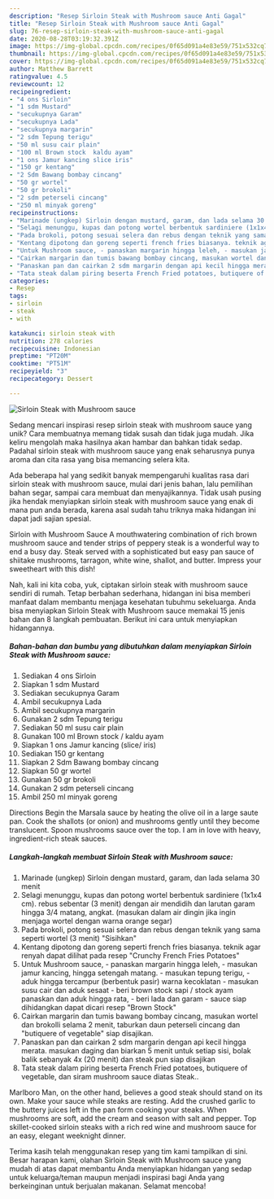 ```yaml
---
description: "Resep Sirloin Steak with Mushroom sauce Anti Gagal"
title: "Resep Sirloin Steak with Mushroom sauce Anti Gagal"
slug: 76-resep-sirloin-steak-with-mushroom-sauce-anti-gagal
date: 2020-08-28T03:19:32.391Z
image: https://img-global.cpcdn.com/recipes/0f65d091a4e83e59/751x532cq70/sirloin-steak-with-mushroom-sauce-foto-resep-utama.jpg
thumbnail: https://img-global.cpcdn.com/recipes/0f65d091a4e83e59/751x532cq70/sirloin-steak-with-mushroom-sauce-foto-resep-utama.jpg
cover: https://img-global.cpcdn.com/recipes/0f65d091a4e83e59/751x532cq70/sirloin-steak-with-mushroom-sauce-foto-resep-utama.jpg
author: Matthew Barrett
ratingvalue: 4.5
reviewcount: 12
recipeingredient:
- "4 ons Sirloin"
- "1 sdm Mustard"
- "secukupnya Garam"
- "secukupnya Lada"
- "secukupnya margarin"
- "2 sdm Tepung terigu"
- "50 ml susu cair plain"
- "100 ml Brown stock  kaldu ayam"
- "1 ons Jamur kancing slice iris"
- "150 gr kentang"
- "2 Sdm Bawang bombay cincang"
- "50 gr wortel"
- "50 gr brokoli"
- "2 sdm peterseli cincang"
- "250 ml minyak goreng"
recipeinstructions:
- "Marinade (ungkep) Sirloin dengan mustard, garam, dan lada selama 30 menit"
- "Selagi menunggu, kupas dan potong wortel berbentuk sardiniere (1x1x4 cm). rebus sebentar (3 menit) dengan air mendidih dan larutan garam hingga 3/4 matang, angkat. (masukan dalam air dingin jika ingin menjaga wortel dengan warna orange segar)"
- "Pada brokoli, potong sesuai selera dan rebus dengan teknik yang sama seperti wortel (3 menit) &#34;Sisihkan&#34;"
- "Kentang dipotong dan goreng seperti french fries biasanya. teknik agar renyah dapat dilihat pada resep &#34;Crunchy French Fries Potatoes&#34;"
- "Untuk Mushroom sauce, - panaskan margarin hingga leleh, - masukan jamur kancing, hingga setengah matang. - masukan tepung terigu, - aduk hingga tercampur (berbentuk pasir) warna kecoklatan - masukan susu cair dan aduk sesaat - beri brown stock sapi / stock ayam panaskan dan aduk hingga rata, - beri lada dan garam - sauce siap dihidangkan dapat dicari resep &#34;Brown Stock&#34;"
- "Cairkan margarin dan tumis bawang bombay cincang, masukan wortel dan brokolli selama 2 menit, taburkan daun peterseli cincang dan &#34;butiquere of vegetable&#34; siap disajikan."
- "Panaskan pan dan cairkan 2 sdm margarin dengan api kecil hingga merata. masukan daging dan biarkan 5 menit untuk setiap sisi, bolak balik sebanyak 4x (20 menit) dan steak pun siap disajikan"
- "Tata steak dalam piring beserta French Fried potatoes, butiquere of vegetable, dan siram mushroom sauce diatas Steak.."
categories:
- Resep
tags:
- sirloin
- steak
- with

katakunci: sirloin steak with 
nutrition: 278 calories
recipecuisine: Indonesian
preptime: "PT20M"
cooktime: "PT51M"
recipeyield: "3"
recipecategory: Dessert

---
```



![Sirloin Steak with Mushroom sauce](https://img-global.cpcdn.com/recipes/0f65d091a4e83e59/751x532cq70/sirloin-steak-with-mushroom-sauce-foto-resep-utama.jpg)

Sedang mencari inspirasi resep sirloin steak with mushroom sauce yang unik? Cara membuatnya memang tidak susah dan tidak juga mudah. Jika keliru mengolah maka hasilnya akan hambar dan bahkan tidak sedap. Padahal sirloin steak with mushroom sauce yang enak seharusnya punya aroma dan cita rasa yang bisa memancing selera kita.

Ada beberapa hal yang sedikit banyak mempengaruhi kualitas rasa dari sirloin steak with mushroom sauce, mulai dari jenis bahan, lalu pemilihan bahan segar, sampai cara membuat dan menyajikannya. Tidak usah pusing jika hendak menyiapkan sirloin steak with mushroom sauce yang enak di mana pun anda berada, karena asal sudah tahu triknya maka hidangan ini dapat jadi sajian spesial.

Sirloin with Mushroom Sauce A mouthwatering combination of rich brown mushroom sauce and tender strips of peppery steak is a wonderful way to end a busy day. Steak served with a sophisticated but easy pan sauce of shiitake mushrooms, tarragon, white wine, shallot, and butter. Impress your sweetheart with this dish!


Nah, kali ini kita coba, yuk, ciptakan sirloin steak with mushroom sauce sendiri di rumah. Tetap berbahan sederhana, hidangan ini bisa memberi manfaat dalam membantu menjaga kesehatan tubuhmu sekeluarga. Anda bisa menyiapkan Sirloin Steak with Mushroom sauce memakai 15 jenis bahan dan 8 langkah pembuatan. Berikut ini cara untuk menyiapkan hidangannya.

<!--inarticleads1-->

##### Bahan-bahan dan bumbu yang dibutuhkan dalam menyiapkan Sirloin Steak with Mushroom sauce:

1. Sediakan 4 ons Sirloin
1. Siapkan 1 sdm Mustard
1. Sediakan secukupnya Garam
1. Ambil secukupnya Lada
1. Ambil secukupnya margarin
1. Gunakan 2 sdm Tepung terigu
1. Sediakan 50 ml susu cair plain
1. Gunakan 100 ml Brown stock / kaldu ayam
1. Siapkan 1 ons Jamur kancing (slice/ iris)
1. Sediakan 150 gr kentang
1. Siapkan 2 Sdm Bawang bombay cincang
1. Siapkan 50 gr wortel
1. Gunakan 50 gr brokoli
1. Gunakan 2 sdm peterseli cincang
1. Ambil 250 ml minyak goreng


Directions Begin the Marsala sauce by heating the olive oil in a large saute pan. Cook the shallots (or onion) and mushrooms gently until they become translucent. Spoon mushrooms sauce over the top. I am in love with heavy, ingredient-rich steak sauces. 

<!--inarticleads2-->

##### Langkah-langkah membuat Sirloin Steak with Mushroom sauce:

1. Marinade (ungkep) Sirloin dengan mustard, garam, dan lada selama 30 menit
1. Selagi menunggu, kupas dan potong wortel berbentuk sardiniere (1x1x4 cm). rebus sebentar (3 menit) dengan air mendidih dan larutan garam hingga 3/4 matang, angkat. (masukan dalam air dingin jika ingin menjaga wortel dengan warna orange segar)
1. Pada brokoli, potong sesuai selera dan rebus dengan teknik yang sama seperti wortel (3 menit) &#34;Sisihkan&#34;
1. Kentang dipotong dan goreng seperti french fries biasanya. teknik agar renyah dapat dilihat pada resep &#34;Crunchy French Fries Potatoes&#34;
1. Untuk Mushroom sauce, - panaskan margarin hingga leleh, - masukan jamur kancing, hingga setengah matang. - masukan tepung terigu, - aduk hingga tercampur (berbentuk pasir) warna kecoklatan - masukan susu cair dan aduk sesaat - beri brown stock sapi / stock ayam panaskan dan aduk hingga rata, - beri lada dan garam - sauce siap dihidangkan dapat dicari resep &#34;Brown Stock&#34;
1. Cairkan margarin dan tumis bawang bombay cincang, masukan wortel dan brokolli selama 2 menit, taburkan daun peterseli cincang dan &#34;butiquere of vegetable&#34; siap disajikan.
1. Panaskan pan dan cairkan 2 sdm margarin dengan api kecil hingga merata. masukan daging dan biarkan 5 menit untuk setiap sisi, bolak balik sebanyak 4x (20 menit) dan steak pun siap disajikan
1. Tata steak dalam piring beserta French Fried potatoes, butiquere of vegetable, dan siram mushroom sauce diatas Steak..


Marlboro Man, on the other hand, believes a good steak should stand on its own. Make your sauce while steaks are resting. Add the crushed garlic to the buttery juices left in the pan form cooking your steaks. When mushrooms are soft, add the cream and season with salt and pepper. Top skillet-cooked sirloin steaks with a rich red wine and mushroom sauce for an easy, elegant weeknight dinner. 

Terima kasih telah menggunakan resep yang tim kami tampilkan di sini. Besar harapan kami, olahan Sirloin Steak with Mushroom sauce yang mudah di atas dapat membantu Anda menyiapkan hidangan yang sedap untuk keluarga/teman maupun menjadi inspirasi bagi Anda yang berkeinginan untuk berjualan makanan. Selamat mencoba!
